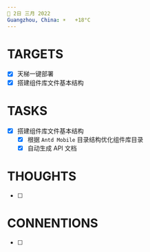 ```yaml
---
📆 2日 三月 2022
Guangzhou, China: ☀️   +18°C
---
```


# TARGETS
- [x] 天梯一键部署
- [x] 搭建组件库文件基本结构

# TASKS
- [x] 搭建组件库文件基本结构
	- [x] 根据 `Antd Mobile` 目录结构优化组件库目录
	- [x] 自动生成 API 文档

# THOUGHTS
- [ ] 

# CONNENTIONS
- [ ] 